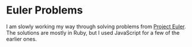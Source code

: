# Euler Problems

I am slowly working my way through solving problems from [Project Euler](https://projecteuler.net/archives).  The solutions are mostly in Ruby, but I used JavaScript for a few of the earlier ones.
